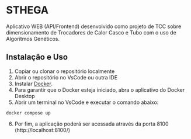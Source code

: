 # STHEGA

Aplicativo WEB (API/Frontend) desenvolvido como projeto de TCC sobre dimensionamento de Trocadores de Calor Casco e Tubo com o uso de Algoritmos Genéticos.

## Instalação e Uso

1. Copiar ou clonar o repositório localmente
2. Abrir o repositório no VsCode ou outra IDE
3. Instalar [Docker](https://www.docker.com/products/docker-desktop/).
4. Para garantir que o Docker esteja iniciado, abra o aplicativo do Docker Desktop
5. Abrir um terminal no VsCode e executar o comando abaixo:

```
docker compose up
```

6. Por fim, a aplicação poderá ser acessada através da porta 8100 (http://localhost:8100/)
